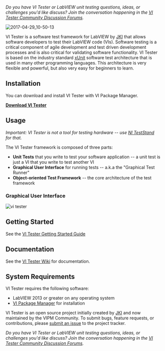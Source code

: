*Do you have VI Tester or LabVIEW unit testing questions, ideas, or challenges you'd like discuss? Join the conversation happening in the [VI Tester Community Discussion Forums](https://forums.jki.net/forum/51-vi-tester/).*

![2017-04-29_10-50-13](https://cloud.githubusercontent.com/assets/381432/25557623/1c231a44-2cca-11e7-8c5f-a83363bbe8d0.png)

VI Tester is a software test framework for LabVIEW by [JKI](http://jki.net) that allows software developers to test their LabVIEW code (VIs). Software testing is a critical component of agile development and test driven development processes and is also critical for validating software functionality. VI Tester is based on the industry standard [xUnit](http://en.wikipedia.org/wiki/XUnit) software test architecture that is used in many other programming languages. This architecture is very flexible and powerful, but also very easy for beginners to learn.

## Installation ##
You can download and install VI Tester with VI Package Manager.

**[Download VI Tester](https://resources.jki.net/vi-tester)**

## Usage ##

*Important: VI Tester is not a tool for testing hardware -- use [NI TestStand](http://www.ni.com/teststand/) for that.*

The VI Tester framework is composed of three parts:

- **Unit Tests** that you write to test your software application -- a unit test is just a VI that you write to test another VI
- **Graphical User Interface** for running tests -- a.k.a the "Graphical Test Runner"
- **Object-oriented Test Framework** -- the core architecture of the test framework

### Graphical User Interface
![vi tester](https://cloud.githubusercontent.com/assets/381432/25556811/bc5c2ec2-2cb8-11e7-9c6d-c738208e3fc4.png)

## Getting Started ##

See the [VI Tester Getting Started Guide](https://github.com/vipm-io/vi-tester/wiki/VI-Tester-Getting-Started-Guide)

## Documentation ##

See the [VI Tester Wiki](https://github.com/vipm-io/vi-tester/wiki) for documentation.

## System Requirements ##
VI Tester requires the following software:

- LabVIEW 2013 or greater on any operating system
- [VI Package Manager](http://vipm.jki.net) for installation

VI Tester is an open source project initially created by [JKI](http://jki.net) and now maintained by the VIPM Community. To submit bugs, feature requests, or contributions, please [submit an issue](https://github.com/vipm-io/vi-tester/issues/new) to the project tracker.

*Do you have VI Tester or LabVIEW unit testing questions, ideas, or challenges you'd like discuss? Join the conversation happening in the [VI Tester Community Discussion Forums](https://forums.vipm.io/forum/51-vi-tester/).*

